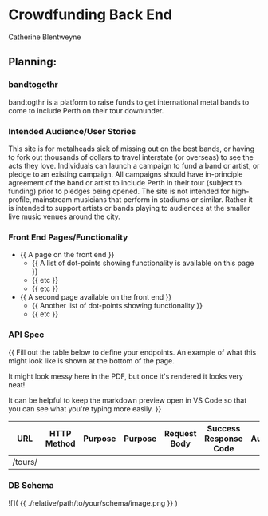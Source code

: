 # Crowdfunding Back End
Catherine Blentweyne

## Planning:
### bandtogethr
bandtogthr is a platform to raise funds to get international metal bands to come to include Perth on their tour downunder.

### Intended Audience/User Stories
This site is for metalheads sick of missing out on the best bands, or having to fork out thousands of dollars to travel interstate (or overseas) to see the acts they love.
Individuals can launch a campaign to fund a band or artist, or pledge to an existing campaign. 
All campaigns should have in-principle agreement of the band or artist to include Perth in their tour (subject to funding) prior to pledges being opened.
The site is not intended for high-profile, mainstream musicians that perform in stadiums or similar. Rather it is intended to support artists or bands playing to audiences at the smaller live music venues around the city.


### Front End Pages/Functionality
- {{ A page on the front end }}
    - {{ A list of dot-points showing functionality is available on this page }}
    - {{ etc }}
    - {{ etc }}
- {{ A second page available on the front end }}
    - {{ Another list of dot-points showing functionality }}
    - {{ etc }}

### API Spec
{{ Fill out the table below to define your endpoints. An example of what this might look like is shown at the bottom of the page. 

It might look messy here in the PDF, but once it's rendered it looks very neat! 

It can be helpful to keep the markdown preview open in VS Code so that you can see what you're typing more easily. }}

| URL | HTTP Method | Purpose | Purpose | Request Body | Success Response Code | Authentication/Authorisation |
| --- | ----------- | ------- | ------- | ------------ | --------------------- | ---------------------------- |
| /tours/    |             |         |         |              |                       |                              |

### DB Schema
![]( {{ ./relative/path/to/your/schema/image.png }} )